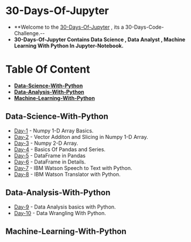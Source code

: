 # 30-Days-Of-Jupyter
- **Welcome to the [30-Days-Of-Jupyter](https://github.com/ankitdobhal/30-Days-Of-Jupyter) , its a 30-Days-Code-Challenge.--
- **30-Days-Of-Jupyter Contains Data Science , Data Analyst , Machine Learning With Python In Jupyter-Notebook.**

# Table Of Content
- **[Data-Science-With-Python](#Data-Science-With-Python)**
- **[Data-Analysis-With-Python](#Data-Analysis-With-Python)**
- **[Machine-Learning-With-Python](#Machine-Learning-With-Python)**

## Data-Science-With-Python
- [Day-1](https://github.com/ankitdobhal/30-Days-Of-Jupyter/blob/master/Data-Science-With-Python/day1.ipynb) - Numpy 1-D Array Basics.
- [Day-2](https://github.com/ankitdobhal/30-Days-Of-Jupyter/blob/master/Data-Science-With-Python/day2.ipynb) - Vector Additon and Slicing in Numpy 1-D Array.
- [Day-3](https://github.com/ankitdobhal/30-Days-Of-Jupyter/blob/master/Data-Science-With-Python/day3.ipynb) - Numpy 2-D Array.
- [Day-4](https://github.com/ankitdobhal/30-Days-Of-Jupyter/blob/master/Data-Science-With-Python/day4.ipynb) - Basics Of Pandas and Series.
- [Day-5](https://github.com/ankitdobhal/30-Days-Of-Jupyter/blob/master/Data-Science-With-Python/day5.ipynb) - DataFrame in Pandas
- [Day-6](https://github.com/ankitdobhal/30-Days-Of-Jupyter/blob/master/Data-Science-With-Python/day6.ipynb) - DataFrame in Details.
- [Day-7](https://github.com/ankitdobhal/30-Days-Of-Jupyter/blob/master/Data-Science-With-Python/day7.ipynb) - IBM Watson Speech to Text with Python.
- [Day-8](https://github.com/ankitdobhal/30-Days-Of-Jupyter/blob/master/Data-Science-With-Python/day8.ipynb) - IBM Watson Translator with Python.

## Data-Analysis-With-Python

- [Day-9](https://github.com/ankitdobhal/30-Days-Of-Jupyter/blob/master/Data-Science-With-Python/day9.ipynb) - Data Analysis basics with Python.
- [Day-10](https://github.com/ankitdobhal/30-Days-Of-Jupyter/blob/master/Data-Science-With-Python/day8.ipynb) - Data Wrangling With Python.

## Machine-Learning-With-Python